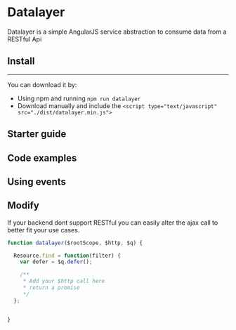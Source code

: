 # Datalayer
Datalayer is a simple AngularJS service abstraction to consume data from a
RESTful Api

## Install
----
You can download it by:
* Using npm and running `npm run datalayer`
* Download manually and include the `<script type="text/javascript" src="./dist/datalayer.min.js">`

## Starter guide

## Code examples

## Using events

## Modify
If your backend dont support RESTful you can easily alter the ajax call to
better fit your use cases.

```javascript
function datalayer($rootScope, $http, $q) {

  Resource.find = function(filter) {
    var defer = $q.defer();

    /**
     * Add your $http call here
     * return a promise
     */
  };


}
```
